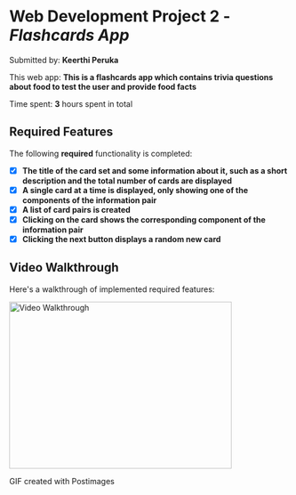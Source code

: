 # Web Development Project 2 - *Flashcards App*

Submitted by: **Keerthi Peruka**

This web app: **This is a flashcards app which contains trivia questions about food to test the user and provide food facts**

Time spent: **3** hours spent in total

## Required Features

The following **required** functionality is completed:

- [x] **The title of the card set and some information about it, such as a short description and the total number of cards are displayed**
- [x] **A single card at a time is displayed, only showing one of the components of the information pair**
- [x] **A list of card pairs is created**
- [x] **Clicking on the card shows the corresponding component of the information pair**
- [x] **Clicking the next button displays a random new card**

## Video Walkthrough


Here's a walkthrough of implemented required features:

<img src="https://i.postimg.cc/T1JLLcjg/Flashcards.gif" title="Video Walkthrough" height= "300" width="400" alt="Video Walkthrough" />

GIF created with Postimages
